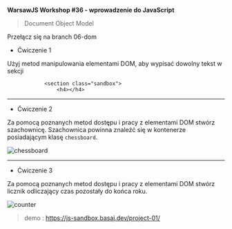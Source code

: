 **WarsawJS Workshop #36 - wprowadzenie do JavaScript**
> Document Object Model

Przełącz się na branch 06-dom


- Ćwiczenie 1

Użyj metod manipulowania elementami DOM, aby wypisać dowolny tekst w sekcji

```
            <section class="sandbox">
                <h4></h4>

```

---

- Ćwiczenie 2

Za pomocą poznanych metod dostępu i pracy z elementami DOM stwórz szachownicę.
Szachownica powinna znaleźć się w kontenerze posiadającym klasę `chessboard`.


![chessboard](/assets/chessboard.png)


---

- Ćwiczenie 3

Za pomocą poznanych metod dostępu i pracy z elementami DOM stwórz licznik odliczający czas pozostały do końca roku.

![counter](/assets/counter.png)

>demo : <https://js-sandbox.basaj.dev/project-01/>
